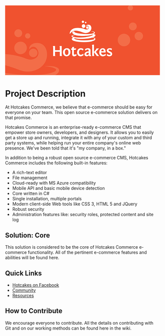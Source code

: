 ![Hotcakes Commerce](hotcakes-banner.png)

Project Description
==================
At Hotcakes Commerce, we believe that e-commerce should be easy for everyone on your team.  This open source e-commerce solution delivers on that promise.

Hotcakes Commerce is an enterprise-ready e-commerce CMS that empower store owners, developers, and designers.  It allows you to easily get a store up and running, integrate it with any of your custom and third party systems, while helping run your entire company's online web presence.  We've been told that it's "my company, in a box."

In addition to being a robust open source e-commerce CMS, Hotcakes Commerce includes the following built-in features:

* A rich-text editor
* File management
* Cloud-ready with MS Azure compatibility
* Mobile API and basic mobile device detection
* Core written in C#
* Single installation, multiple portals
* Modern client-side Web tools like CSS 3, HTML 5 and JQuery
* Robust security
* Administration features like: security roles, protected content and site log

Solution: Core
-----------
This solution is considered to be the core of Hotcakes Commerce e-commerce functionality.  All of the pertinent e-commerce features and abilities will be found here.

Quick Links
-----------
* [Hotcakes on Facebook](http://www.facebook.com/HotcakesCommerce)
* [Community](https://hotcakes.org/Community)
* [Resources](https://hotcakes.org/Resources)

How to Contribute
-----------------
We encourage everyone to contribute.
All the details on contributing with Git and on our working methods can be found here in the wiki.
